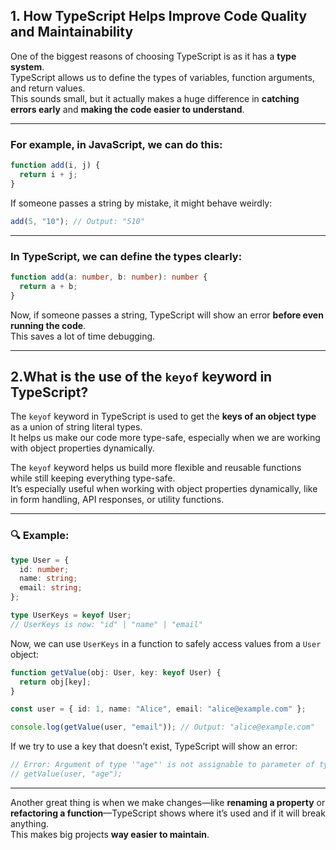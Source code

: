 ## 1. How TypeScript Helps Improve Code Quality and Maintainability

One of the biggest reasons of choosing TypeScript is as it has a **type system**.  
TypeScript allows us to define the types of variables, function arguments, and return values.  
This sounds small, but it actually makes a huge difference in **catching errors early** and **making the code easier to understand**.

---

### For example, in JavaScript, we can do this:

```js
function add(i, j) {
  return i + j;
}
```

If someone passes a string by mistake, it might behave weirdly:

```js
add(5, "10"); // Output: "510"
```

---

### In TypeScript, we can define the types clearly:

```ts
function add(a: number, b: number): number {
  return a + b;
}
```

Now, if someone passes a string, TypeScript will show an error **before even running the code**.  
This saves a lot of time debugging.

---


## 2.What is the use of the `keyof` keyword in TypeScript?

The `keyof` keyword in TypeScript is used to get the **keys of an object type** as a union of string literal types.  
It helps us make our code more type-safe, especially when we are working with object properties dynamically.

The `keyof` keyword helps us build more flexible and reusable functions while still keeping everything type-safe.  
It’s especially useful when working with object properties dynamically, like in form handling, API responses, or utility functions.

---

### 🔍 Example:

```ts
type User = {
  id: number;
  name: string;
  email: string;
};

type UserKeys = keyof User;
// UserKeys is now: "id" | "name" | "email"
```

Now, we can use `UserKeys` in a function to safely access values from a `User` object:

```ts
function getValue(obj: User, key: keyof User) {
  return obj[key];
}

const user = { id: 1, name: "Alice", email: "alice@example.com" };

console.log(getValue(user, "email")); // Output: "alice@example.com"
```

If we try to use a key that doesn’t exist, TypeScript will show an error:

```ts
// Error: Argument of type '"age"' is not assignable to parameter of type 'keyof User'
// getValue(user, "age");
```

---



Another great thing is when we make changes—like **renaming a property** or **refactoring a function**—TypeScript shows where it’s used and if it will break anything.  
This makes big projects **way easier to maintain**.
